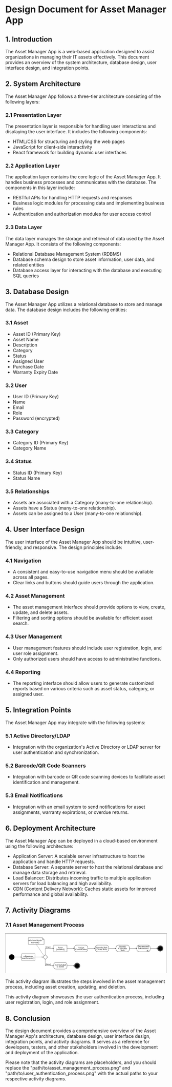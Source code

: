 # Design Document for Asset Manager App

## 1. Introduction
The Asset Manager App is a web-based application designed to assist organizations in managing their IT assets effectively. This document provides an overview of the system architecture, database design, user interface design, and integration points.

## 2. System Architecture
The Asset Manager App follows a three-tier architecture consisting of the following layers:

### 2.1 Presentation Layer
The presentation layer is responsible for handling user interactions and displaying the user interface. It includes the following components:
- HTML/CSS for structuring and styling the web pages
- JavaScript for client-side interactivity
- React framework for building dynamic user interfaces

### 2.2 Application Layer
The application layer contains the core logic of the Asset Manager App. It handles business processes and communicates with the database. The components in this layer include:
- RESTful APIs for handling HTTP requests and responses
- Business logic modules for processing data and implementing business rules
- Authentication and authorization modules for user access control

### 2.3 Data Layer
The data layer manages the storage and retrieval of data used by the Asset Manager App. It consists of the following components:
- Relational Database Management System (RDBMS)
- Database schema design to store asset information, user data, and related entities
- Database access layer for interacting with the database and executing SQL queries

## 3. Database Design
The Asset Manager App utilizes a relational database to store and manage data. The database design includes the following entities:

### 3.1 Asset
- Asset ID (Primary Key)
- Asset Name
- Description
- Category
- Status
- Assigned User
- Purchase Date
- Warranty Expiry Date

### 3.2 User
- User ID (Primary Key)
- Name
- Email
- Role
- Password (encrypted)

### 3.3 Category
- Category ID (Primary Key)
- Category Name

### 3.4 Status
- Status ID (Primary Key)
- Status Name

### 3.5 Relationships
- Assets are associated with a Category (many-to-one relationship).
- Assets have a Status (many-to-one relationship).
- Assets can be assigned to a User (many-to-one relationship).

## 4. User Interface Design
The user interface of the Asset Manager App should be intuitive, user-friendly, and responsive. The design principles include:

### 4.1 Navigation
- A consistent and easy-to-use navigation menu should be available across all pages.
- Clear links and buttons should guide users through the application.

### 4.2 Asset Management
- The asset management interface should provide options to view, create, update, and delete assets.
- Filtering and sorting options should be available for efficient asset search.

### 4.3 User Management
- User management features should include user registration, login, and user role assignment.
- Only authorized users should have access to administrative functions.

### 4.4 Reporting
- The reporting interface should allow users to generate customized reports based on various criteria such as asset status, category, or assigned user.

## 5. Integration Points
The Asset Manager App may integrate with the following systems:

### 5.1 Active Directory/LDAP
- Integration with the organization's Active Directory or LDAP server for user authentication and synchronization.

### 5.2 Barcode/QR Code Scanners
- Integration with barcode or QR code scanning devices to facilitate asset identification and management.

### 5.3 Email Notifications
- Integration with an email system to send notifications for asset assignments, warranty expirations, or overdue returns.

## 6. Deployment Architecture
The Asset Manager App can be deployed in a cloud-based environment using the following architecture:

- Application Server: A scalable server infrastructure to host the application and handle HTTP requests.
- Database Server: A separate server to host the relational database and manage data storage and retrieval.
- Load Balancer: Distributes incoming traffic to multiple application servers for load balancing and high availability.
- CDN (Content Delivery Network): Caches static assets for improved performance and global availability.

## 7. Activity Diagrams

### 7.1 Asset Management Process
![Asset Management Process](/Assignment%2002/Diagrams/Activity%20diagram.png)

This activity diagram illustrates the steps involved in the asset management process, including asset creation, updating, and deletion.


This activity diagram showcases the user authentication process, including user registration, login, and role assignment.

## 8. Conclusion
The design document provides a comprehensive overview of the Asset Manager App's architecture, database design, user interface design, integration points, and activity diagrams. It serves as a reference for developers, testers, and other stakeholders involved in the development and deployment of the application.

Please note that the activity diagrams are placeholders, and you should replace the "path/to/asset_management_process.png" and "path/to/user_authentication_process.png" with the actual paths to your respective activity diagrams.
